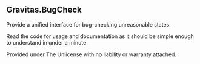## Gravitas.BugCheck

Provide a unified interface for bug-checking unreasonable states. 

Read the code for usage and documentation as it should be simple enough to understand in under a minute.

Provided under The Unlicense with no liability or warranty attached.
